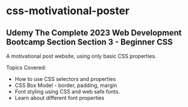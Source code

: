 # css-motivational-poster

## Udemy The Complete 2023 Web Development Bootcamp Section Section 3 - Beginner CSS

A motivational post website, using only basic CSS properties. 

Topics Covered:
- How to use CSS selectors and properties
- CSS Box Model - border, padding, margin
- Font styling using CSS and web safe fonts.
- Learn about different font properties 
